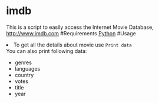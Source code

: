 imdb
====


This is a script to easily access the Internet Movie Database, http://www.imdb.com
#Requirements
<a href="http://www.python.org/download/">Python</a>
#Usage
<li>To get all the details about movie use <code>Print data</code></li>
You can also print following data:
<ul>
<li>genres</li>
<li>languages</li>
<li>country</li>
<li>votes</li>
<li>title</li>
<li>year</li>
</ul>


